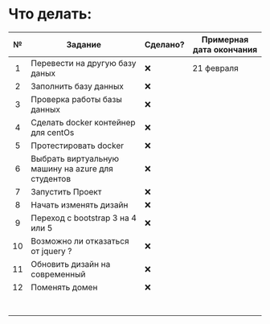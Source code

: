 # Что делать:

| № | Задание | Сделано? | Примерная дата окончания |
| :-: | - | - | - |
| 1 | Перевести на другую базу даных | ❌ | 21 февраля  |
| 2 | Заполнить базу данных | ❌ |   |
| 3 | Проверка работы базы данных | ❌ |   |
| 4 | Сделать docker контейнер для centOs | ❌ |   |
| 5 | Протестировать docker | ❌ |   |
| 6 | Выбрать виртуальную машину на azure для студентов | ❌ |   |
| 7 | Запустить Проект | ❌ |   |
| 8 | Начать изменять дизайн | ❌ |   |
| 9 | Переход с bootstrap 3 на 4 или 5 | ❌ |   |
| 10 | Возможно ли отказаться от jquery ? | ❌ |   |
| 11 | Обновить дизайн на современный | ❌ |   |
| 12 | Поменять домен  | ❌ |   |
|   |   |   |   |
|   |   |   |   |
|   |   |   |   |
|   |   |   |   |
|   |   |   |   |
|   |   |   |   |
|   |   |   |   |
